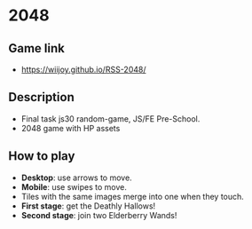 # 2048

## Game link

* https://wiijoy.github.io/RSS-2048/

## Description

* Final task js30 random-game, JS/FE Pre-School.
* 2048 game with HP assets

## How to play

* **Desktop**: use arrows to move.
* **Mobile**: use swipes to move.
* Tiles with the same images merge into one when they touch.
* **First stage**: get the Deathly Hallows!
* **Second stage**: join two Elderberry Wands!

